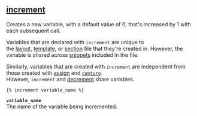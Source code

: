 ## [increment](https://shopify.dev/docs/api/liquid/tags/increment)

Creates a new variable, with a default value of 0, that's increased by 1 with each subsequent call.

Variables that are declared with `increment` are unique to the [layout](https://shopify.dev/themes/architecture/layouts), [template](https://shopify.dev/themes/architecture/templates), or [section](https://shopify.dev/themes/architecture/sections) file that they're created in. However, the variable is shared across [snippets](https://shopify.dev/themes/architecture#snippets) included in the file.

Similarly, variables that are created with `increment` are independent from those created with [assign](https://shopify.dev/docs/api/liquid/tags/assign) and [`capture`](https://shopify.dev/docs/api/liquid/tags/capture). However, `increment` and [decrement](https://shopify.dev/docs/api/liquid/tags/decrement) share variables.

```liquid
{% increment variable_name %}
```

**`variable_name`**  
The name of the variable being incremented.
